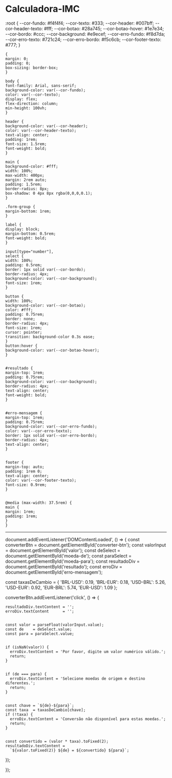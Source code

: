 # Calculadora-IMC




:root {
    --cor-fundo: #f4f4f4;
    --cor-texto: #333;
    --cor-header: #007bff;
    --cor-header-texto: #fff;
    --cor-botao: #28a745;
    --cor-botao-hover: #1e7e34;
    --cor-bordo: #ccc;
    --cor-background: #e9ecef;
    --cor-erro-fundo: #f8d7da;
    --cor-erro-texto: #721c24;
    --cor-erro-bordo: #f5c6cb;
    --cor-footer-texto: #777;
    }
    
    {
    margin: 0;
    padding: 0;
    box-sizing: border-box;
    }

    body {
    font-family: Arial, sans-serif;
    background-color: var(--cor-fundo);
    color: var(--cor-texto);
    display: flex;
    flex-direction: column;
    min-height: 100vh;
    }
    
    header {
    background-color: var(--cor-header);
    color: var(--cor-header-texto);
    text-align: center;
    padding: 1rem;
    font-size: 1.5rem;
    font-weight: bold;
    }
    
    main {
    background-color: #fff;
    width: 100%;
    max-width: 400px;
    margin: 2rem auto;
    padding: 1.5rem;
    border-radius: 8px;
    box-shadow: 0 4px 8px rgba(0,0,0,0.1);
    }
    
    .form-group {
    margin-bottom: 1rem;
    }
    
    label {
    display: block;
    margin-bottom: 0.5rem;
    font-weight: bold;
    }
    
    input[type="number"],
    select {
    width: 100%;
    padding: 0.5rem;
    border: 1px solid var(--cor-bordo);
    border-radius: 4px;
    background-color: var(--cor-background);
    font-size: 1rem;
    }
    
    button {
    width: 100%;
    background-color: var(--cor-botao);
    color: #fff;
    padding: 0.75rem;
    border: none;
    border-radius: 4px;
    font-size: 1rem;
    cursor: pointer;
    transition: background-color 0.3s ease;
    }
    button:hover {
    background-color: var(--cor-botao-hover);
    }
    

    #resultado {
    margin-top: 1rem;
    padding: 0.75rem;
    background-color: var(--cor-background);
    border-radius: 4px;
    text-align: center;
    font-weight: bold;
    }
    

    #erro-mensagem {
    margin-top: 1rem;
    padding: 0.75rem;
    background-color: var(--cor-erro-fundo);
    color: var(--cor-erro-texto);
    border: 1px solid var(--cor-erro-bordo);
    border-radius: 4px;
    text-align: center;
    }
    

    footer {
    margin-top: auto;
    padding: 1rem 0;
    text-align: center;
    color: var(--cor-footer-texto);
    font-size: 0.9rem;
    }
    

    @media (max-width: 37.5rem) {
    main {
    margin: 1rem;
    padding: 1rem;
    }
    }


--------------------------------------------------------------------------------------------------------


document.addEventListener('DOMContentLoaded', () => {
  const converterBtn = document.getElementById('converter-btn');
  const valorInput   = document.getElementById('valor');
  const deSelect     = document.getElementById('moeda-de');
  const paraSelect   = document.getElementById('moeda-para');
  const resultadoDiv = document.getElementById('resultado');
  const erroDiv      = document.getElementById('erro-mensagem');
  

  const taxasDeCambio = {
    'BRL-USD': 0.19,
    'BRL-EUR': 0.18,
    'USD-BRL': 5.26,
    'USD-EUR': 0.92,
    'EUR-BRL': 5.74,
    'EUR-USD': 1.09
  };
  
  converterBtn.addEventListener('click', () => {

    resultadoDiv.textContent = '';
    erroDiv.textContent      = '';


    const valor = parseFloat(valorInput.value);
    const de    = deSelect.value;
    const para = paraSelect.value;


    if (isNaN(valor)) {
      erroDiv.textContent = 'Por favor, digite um valor numérico válido.';
      return;
    }


    if (de === para) {
      erroDiv.textContent = 'Selecione moedas de origem e destino diferentes.';
      return;
    }


    const chave = `${de}-${para}`;
    const taxa  = taxasDeCambio[chave];
    if (!taxa) {
      erroDiv.textContent = 'Conversão não disponível para estas moedas.';
      return;
    }


    const convertido = (valor * taxa).toFixed(2);
    resultadoDiv.textContent =
      `${valor.toFixed(2)} ${de} = ${convertido} ${para}`;
  }); 

}); 
